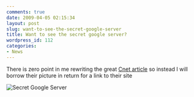 ```yaml
---
comments: true
date: 2009-04-05 02:15:34
layout: post
slug: want-to-see-the-secret-google-server
title: Want to see the secret google server?
wordpress_id: 112
categories:
- News
---
```


There is zero point in me rewriting the great [Cnet article](http://news.cnet.com/8301-1001_3-10209580-92.html) so instead I will borrow their picture in return for a link to their site

![Secret Google Server](http://www.samhamilton.co.uk/wp-content/uploads/2009/04/googleserverlarge-300x165.jpg)
